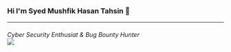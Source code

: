 ### Hi I'm Syed Mushfik Hasan Tahsin 👋
<hr>
<h6><i>Cyber Security Enthusiat & Bug Bounty Hunter</i><br><img src="https://media.giphy.com/media/MM0Jrc8BHKx3y/giphy.gif"></h6>

